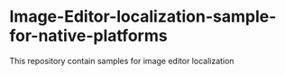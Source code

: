 # Image-Editor-localization-sample-for-native-platforms
This repository contain samples for image editor localization 
